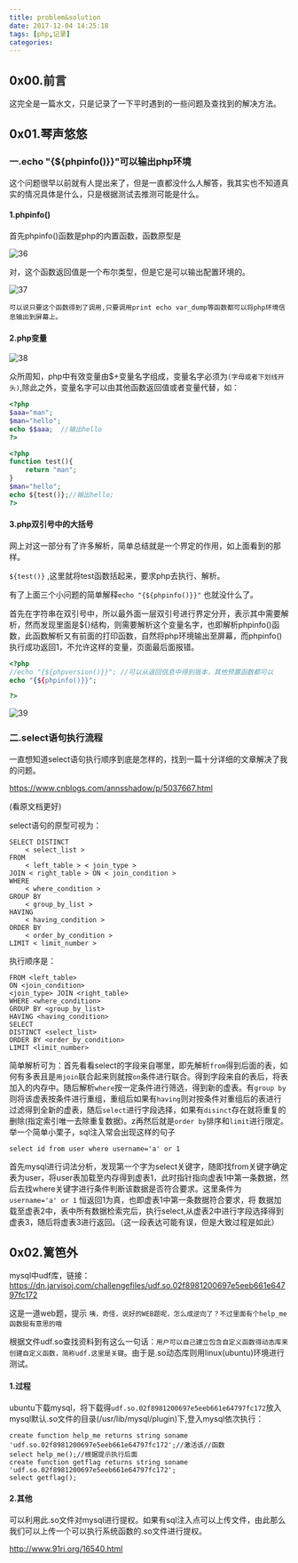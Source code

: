 ```yaml
---
title: problem&solution
date: 2017-12-04 14:25:18
tags: [php,记录]
categories:
---
```


## 0x00.前言

这完全是一篇水文，只是记录了一下平时遇到的一些问题及查找到的解决方法。

## 0x01.琴声悠悠

### 一.echo "{${phpinfo()}}"可以输出php环境

这个问题很早以前就有人提出来了，但是一直都没什么人解答，我其实也不知道真实的情况具体是什么，只是根据测试去推测可能是什么。

#### 1.phpinfo()

首先phpinfo()函数是php的内置函数，函数原型是

![36](https://myndtt.github.io/images/36.png)

<!-- more -->

对，这个函数返回值是一个布尔类型，但是它是可以输出配置环境的。

![37](https://myndtt.github.io/images/37.png)

`可以说只要这个函数得到了调用,只要调用print echo var_dump等函数都可以将php环境信息输出到屏幕上。`

#### 2.php变量

![38](https://myndtt.github.io/images/38.png)

众所周知，php中有效变量由$+变量名字组成，变量名字必须为`(字母或者下划线开头)`,除此之外，变量名字可以由其他函数返回值或者变量代替，如：

```php
<?php
$aaa="man";
$man="hello";
echo $$aaa;  //输出hello
?>
```

```php
<?php
function test(){
	return "man";
}
$man="hello";
echo ${test()};//输出hello;
?>
```

#### 3.php双引号中的大括号

网上对这一部分有了许多解析，简单总结就是一个界定的作用，如上面看到的那样。

`${test()}` ,这里就将test函数括起来，要求php去执行、解析。



有了上面三个小问题的简单解释`echo "{${phpinfo()}}"` 也就没什么了。

首先在字符串在双引号中，所以最外面一层双引号进行界定分开，表示其中需要解析，然而发现里面是${}结构，则需要解析这个变量名字，也即解析phpinfo()函数，此函数解析又有前面的打印函数，自然将php环境输出至屏幕，而phpinfo()执行成功返回1，不允许这样的变量，页面最后面报错。

```php
<?php
//echo "{${phpversion()}}"; //可以从返回信息中得到版本，其他预置函数都可以
echo "{${phpinfo()}}";

?>
```

![39](https://myndtt.github.io/images/39.png)

### 二.select语句执行流程

一直想知道select语句执行顺序到底是怎样的，找到一篇十分详细的文章解决了我的问题。

https://www.cnblogs.com/annsshadow/p/5037667.html    

(看原文档更好)

select语句的原型可视为：

```mysql
SELECT DISTINCT
    < select_list >
FROM
    < left_table > < join_type >
JOIN < right_table > ON < join_condition >
WHERE
    < where_condition >
GROUP BY
    < group_by_list >
HAVING
    < having_condition >
ORDER BY
    < order_by_condition >
LIMIT < limit_number >
```

执行顺序是：

```mysql
FROM <left_table>
ON <join_condition>
<join_type> JOIN <right_table>
WHERE <where_condition>
GROUP BY <group_by_list>
HAVING <having_condition>
SELECT 
DISTINCT <select_list>
ORDER BY <order_by_condition>
LIMIT <limit_number>
```

简单解析可为：首先看看select的字段来自哪里，即先解析`from`得到后面的表，如何有多表且是`用join`联合起来则就按`on`条件进行联合。得到字段来自的表后，将表加入的内存中。随后解析`where`按一定条件进行筛选，得到新的虚表。有`group by `则将该虚表按条件进行重组，重组后如果有`having`则对按条件对重组后的表进行过滤得到全新的虚表，随后`select`进行字段选择，如果有`disinct`存在就将重复的删除(指定索引唯一去除重复数据)。z再然后就是`order by`排序和`limit`进行限定。举一个简单小栗子，sql注入常会出现这样的句子

```mysql
select id from user where username='a' or 1
```

首先mysql进行词法分析，发现第一个字为select关键字，随即找from关键字确定表为user，将user表加载至内存得到虚表1，此时指针指向虚表1中第一条数据，然后去找where关键字进行条件判断该数据是否符合要求。这里条件为`username='a' or 1` 恒返回1为真，也即虚表1中第一条数据符合要求，将 数据加载至虚表2中，表中所有数据检索完后，执行select,从虚表2中进行字段选择得到虚表3，随后将虚表3进行返回。（这一段表达可能有误，但是大致过程是如此）

## 0x02.篱笆外

mysql中udf库，链接：https://dn.jarvisoj.com/challengefiles/udf.so.02f8981200697e5eeb661e64797fc172

这是一道web题，提示 `咦，奇怪，说好的WEB题呢，怎么成逆向了？不过里面有个help_me函数挺有意思的哦`

根据文件udf.so查找资料到有这么一句话：`用户可以自己建立包含自定义函数得动态库来创建自定义函数，简称udf.这里是关键`。由于是.so动态库则用linux(ubuntu)环境进行测试。

#### 1.过程

ubuntu下载mysql，将下载得`udf.so.02f8981200697e5eeb661e64797fc172`放入mysql默认.so文件的目录(/usr/lib/mysql/plugin)下,登入mysql依次执行：

```mysql
create function help_me returns string soname 'udf.so.02f8981200697e5eeb661e64797fc172';//激活该//函数
select help_me();//根据提示执行后面
create function getflag returns string soname 'udf.so.02f8981200697e5eeb661e64797fc172';
select getflag();
```

#### 2.其他

可以利用此.so文件对mysql进行提权。如果有sql注入点可以上传文件，由此那么我们可以上传一个可以执行系统函数的.so文件进行提权。

http://www.91ri.org/16540.html









